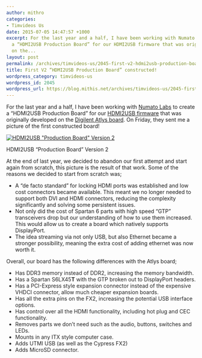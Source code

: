 ```yaml
---
author: mithro
categories:
- Timvideos Us
date: 2015-07-05 14:47:57 +1000
excerpt: For the last year and a half, I have been working with Numato Labs to create
  a “HDMI2USB Production Board” for our HDMI2USB firmware that was originally developed
  on the...
layout: post
permalink: /archives/timvideos-us/2045-first-v2-hdmi2usb-production-board-constructed
title: First V2 “HDMI2USB Production Board” constructed!
wordpress_category: timvideos-us
wordpress_id: 2045
wordpress_url: https://blog.mithis.net/archives/timvideos-us/2045-first-v2-hdmi2usb-production-board-constructed
---
```


<div class="entry-content">
<p>For the last year and a half, I have been working with <a href="numato.com">Numato Labs</a> to create a “HDMI2USB Production Board” for our <a href="https://github.com/timvideos/HDMI2USB">HDMI2USB firmware</a> that was originally developed on the <a href="digilentinc.com/atlys/">Digilent Atlys board</a>. On Friday, they sent me a picture of the first constructed board!</p>
<div class="wp-caption aligncenter" id="attachment_2046" style="width: 671px"><a href="/assets/images/wp-content/uploads/2015/07/HDMI2USB-Prod-V2.jpg" | relative_url }}"><img alt='HDMI2USB "Production Board" Version 2' class="wp-image-2046" height="436" sizes="(max-width: 661px) 100vw, 661px" src="/assets/images/wp-content/uploads/2015/07/HDMI2USB-Prod-V2-1024x675.jpg" | relative_url }}" srcset="/assets/images/wp-content/uploads/2015/07/HDMI2USB-Prod-V2-1024x675.jpg 1024w, https://blog.mithis.net/wp-content/uploads/2015/07/HDMI2USB-Prod-V2-300x197.jpg 300w, https://blog.mithis.net/wp-content/uploads/2015/07/HDMI2USB-Prod-V2-900x593.jpg 900w" width="661"/></a><p class="wp-caption-text">HDMI2USB “Production Board” Version 2</p></div>
<p>At the end of last year, we decided to abandon our first attempt and start again from scratch, this picture is the result of that work. Some of the reasons we decided to start from scratch was;</p>
<ul>
<li>A “de facto standard” for locking HDMI ports was established and low cost connectors became available. This meant we no longer needed to support both DVI and HDMI connectors, reducing the complexity significantly and solving some persistent issues.</li>
<li>Not only did the cost of Spartan 6 parts with high speed “GTP” transceivers drop but our understanding of how to use them increased. This would allow us to create a board which natively supports DisplayPort.</li>
<li>The idea streaming via not only USB, but also Ethernet became a stronger possibility, meaning the extra cost of adding ethernet was now worth it.</li>
</ul>
<p dir="ltr">Overall, our board has the following differences with the Atlys board;</p>
<ul style="color: rgb(34, 34, 34);">
<li><span style="color: rgb(34, 34, 34);">Has DDR3 memory instead of DDR2, increasing the memory bandwidth.</span></li>
<li>Has a Spartan S6LX45<strong>T</strong> with the GTP broken out to DisplayPort headers.</li>
<li><span style="color: rgb(34, 34, 34);">Has a PCI-Express style expansion connector instead of the expensive VHDCI connector, allow much cheaper expansion boards.</span></li>
<li><span style="color: rgb(34, 34, 34);">Has all the extra pins on the FX2, increasing the potential USB interface options.</span></li>
<li>Has control over all the HDMI functionality, including hot plug and CEC functionality.</li>
<li><span style="color: rgb(34, 34, 34);">Removes parts we don’t need such as the audio, </span>buttons, switches and LEDs.</li>
<li>Mounts in any ITX style computer case.</li>
<li><span style="color: rgb(34, 34, 34);">Adds UTMI USB (as well as the Cypress FX2)</span></li>
<li><span style="color: rgb(34, 34, 34);">Adds MicroSD connector.</span></li>
</ul>
</div>